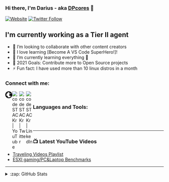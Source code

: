 ### Hi there, I'm Darius - aka [DPcores][website] 👋

[![Website](https://img.shields.io/website?label=codeSTACKr.com&style=for-the-badge&url=https%3A%2F%2Fdpcores.com)](https://dpcores.com)
[![Twitter Follow](https://img.shields.io/twitter/follow/codeSTACKr?color=1DA1F2&logo=twitter&style=for-the-badge)](https://twitter.com/intent/follow?original_referer=https%3A%2F%2Fgithub.com%2FcodeSTACKr&screen_name=codeSTACKr)

## I'm currently working as a Tier II agent 

- 👯 I’m looking to collaborate with other content creators
- 🔭 I love learning [Become A VS Code SuperHero!]!
- 🌱 I’m currently learning everything 🤣
- 🥅 2021 Goals: Contribute more to Open Source projects
- ⚡ Fun fact: I have used more than 10 linux distros in a month



### Connect with me:

[<img align="left" alt="codeSTACKr.com" width="22px" src="https://raw.githubusercontent.com/iconic/open-iconic/master/svg/globe.svg" />][website]
[<img align="left" alt="codeSTACKr | YouTube" width="22px" src="https://cdn.jsdelivr.net/npm/simple-icons@v3/icons/youtube.svg" />][youtube]
[<img align="left" alt="codeSTACKr | Twitter" width="22px" src="https://cdn.jsdelivr.net/npm/simple-icons@v3/icons/twitter.svg" />][twitter]
[<img align="left" alt="codeSTACKr | LinkedIn" width="22px" src="https://cdn.jsdelivr.net/npm/simple-icons@v3/icons/linkedin.svg" />][linkedin]

<br />

### Languages and Tools:

<br />
<br />

---

### 📺 Latest YouTube Videos

<!-- YOUTUBE:START -->
- [Traveling Videos Playlist](https://www.youtube.com/playlist?list=PLC5SzhYSJEFdazhKn3PTntCfAXtQjFFjQ)
- [ESXI gaming/PC&Laptop Benchmarks](https://www.youtube.com/watch?v=kA5aets2Fro&list=PLC5SzhYSJEFerCT_Y1nuwICFCD3bp34i5)

<!-- YOUTUBE:END -->


---





<details>
  <summary>:zap: GitHub Stats</summary>

  <img align="left" alt="codeSTACKr's GitHub Stats" src="https://github-readme-stats.codestackr.vercel.app/api?username=codeSTACKr&show_icons=true&hide_border=true" />

</details>

[website]: https://dpcores.com
[twitter]: https://twitter.com/4lulzman
[youtube]: https://www.youtube.com/channel/UCMgLMPB2i1OZ0ovZLNUEeJw
[linkedin]: https://www.linkedin.com/in/darius-persaud-43b24011a/

